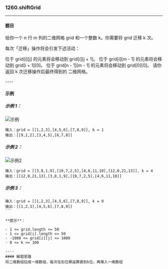 ### 1260.shiftGrid
----
#### 题目
给你一个 n 行 m 列的二维网格 grid 和一个整数 k。你需要将 grid 迁移 k 次。

每次「迁移」操作将会引发下述活动：

位于 grid[i][j] 的元素将会移动到 grid[i][j + 1]。
位于 grid[i][m - 1] 的元素将会移动到 grid[i + 1][0]。
位于 grid[n - 1][m - 1] 的元素将会移动到 grid[0][0]。
请你返回 k 次迁移操作后最终得到的 二维网格。

---- 
#### 示例

##### 示例 1：

![示例](https://assets.leetcode-cn.com/aliyun-lc-upload/uploads/2019/11/16/e1-1.png)

```
输入：grid = [[1,2,3],[4,5,6],[7,8,9]], k = 1
输出：[[9,1,2],[3,4,5],[6,7,8]]
```

##### 示例 2：

![示例2](https://assets.leetcode-cn.com/aliyun-lc-upload/uploads/2019/11/16/e2-1.png)
```
输入：grid = [[3,8,1,9],[19,7,2,5],[4,6,11,10],[12,0,21,13]], k = 4
输出：[[12,0,21,13],[3,8,1,9],[19,7,2,5],[4,6,11,10]]
```

##### 示例 3：

```
输入：grid = [[1,2,3],[4,5,6],[7,8,9]], k = 9
输出：[[1,2,3],[4,5,6],[7,8,9]]
``` 

**提示**：

- 1 <= grid.length <= 50
- 1 <= grid[i].length <= 50
- -1000 <= grid[i][j] <= 1000
- 0 <= k <= 100

----
#### 解题思路
将二维数组拉成一维数组，每次往右位移运算直到k位，再推入一维数组
